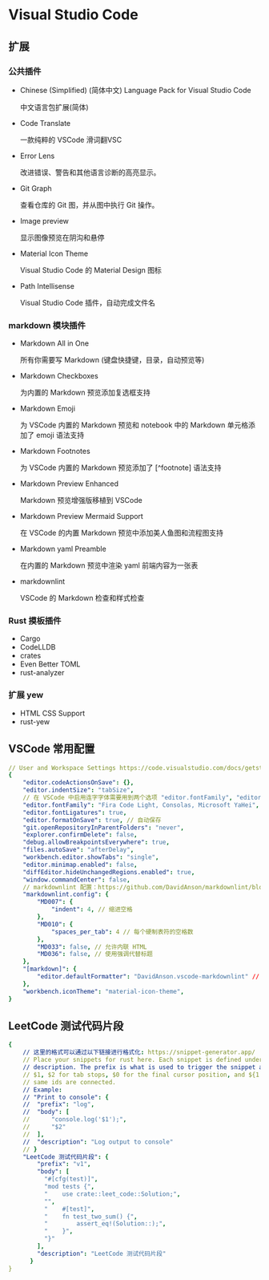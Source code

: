 # Visual Studio Code

## 扩展

### 公共插件

- Chinese (Simplified) (简体中文) Language Pack for Visual Studio Code
  
    中文语言包扩展(简体)

- Code Translate

    一款纯粹的 VSCode 滑词翻VSC

- Error Lens
  
    改进错误、警告和其他语言诊断的高亮显示。

- Git Graph
  
    查看仓库的 Git 图，并从图中执行 Git 操作。

- Image preview

    显示图像预览在阴沟和悬停

- Material Icon Theme

    Visual Studio Code 的 Material Design 图标

- Path Intellisense

    Visual Studio Code 插件，自动完成文件名

### markdown 模块插件

- Markdown All in One

    所有你需要写 Markdown (键盘快捷键，目录，自动预览等)

- Markdown Checkboxes

    为内置的 Markdown 预览添加复选框支持

- Markdown Emoji

    为 VSCode 内置的 Markdown 预览和 notebook 中的 Markdown 单元格添加了 emoji 语法支持

- Markdown Footnotes

    为 VSCode 内置的 Markdown 预览添加了 [^footnote] 语法支持

- Markdown Preview Enhanced

    Markdown 预览增强版移植到 VSCode

- Markdown Preview Mermaid Support

    在 VSCode 的内置 Markdown 预览中添加美人鱼图和流程图支持

- Markdown yaml Preamble

    在内置的 Markdown 预览中渲染 yaml 前端内容为一张表

- markdownlint

    VSCode 的 Markdown 检查和样式检查

### Rust 摸板插件

- Cargo
- CodeLLDB
- crates
- Even Better TOML
- rust-analyzer

### 扩展 yew

- HTML CSS Support
- rust-yew

## VSCode 常用配置

```yml
// User and Workspace Settings https://code.visualstudio.com/docs/getstarted/settings
{
    "editor.codeActionsOnSave": {},
    "editor.indentSize": "tabSize",
    // 在 VSCode 中启用连字字体需要用到两个选项 "editor.fontFamily", "editor.fontLigatures"
    "editor.fontFamily": "Fira Code Light, Consolas, Microsoft YaHei",
    "editor.fontLigatures": true,
    "editor.formatOnSave": true, // 自动保存
    "git.openRepositoryInParentFolders": "never",
    "explorer.confirmDelete": false,
    "debug.allowBreakpointsEverywhere": true,
    "files.autoSave": "afterDelay",
    "workbench.editor.showTabs": "single",
    "editor.minimap.enabled": false,
    "diffEditor.hideUnchangedRegions.enabled": true,
    "window.commandCenter": false,
    // markdownlint 配置：https://github.com/DavidAnson/markdownlint/blob/v0.32.1/doc/Rules.md
    "markdownlint.config": {
        "MD007": {
            "indent": 4, // 缩进空格
        },
        "MD010": {
            "spaces_per_tab": 4 // 每个硬制表符的空格数
        },
        "MD033": false, // 允许内联 HTML
        "MD036": false, // 使用强调代替标题
    },
    "[markdown]": {
        "editor.defaultFormatter": "DavidAnson.vscode-markdownlint" // markdownlint 为默认格式化
    },
    "workbench.iconTheme": "material-icon-theme",
}
```

## LeetCode 测试代码片段

```yml
{
	// 这里的格式可以通过以下链接进行格式化: https://snippet-generator.app/
	// Place your snippets for rust here. Each snippet is defined under a snippet name and has a prefix, body and 
	// description. The prefix is what is used to trigger the snippet and the body will be expanded and inserted. Possible variables are:
	// $1, $2 for tab stops, $0 for the final cursor position, and ${1:label}, ${2:another} for placeholders. Placeholders with the 
	// same ids are connected.
	// Example:
	// "Print to console": {
	// 	"prefix": "log",
	// 	"body": [
	// 		"console.log('$1');",
	// 		"$2"
	// 	],
	// 	"description": "Log output to console"
	// }
	"LeetCode 测试代码片段": {
		"prefix": "v1",
		"body": [
		  "#[cfg(test)]",
		  "mod tests {",
		  "    use crate::leet_code::Solution;",
		  "",
		  "    #[test]",
		  "    fn test_two_sum() {",
		  "        assert_eq!(Solution::);",
		  "    }",
		  "}"
		],
		"description": "LeetCode 测试代码片段"
	  }
}
```